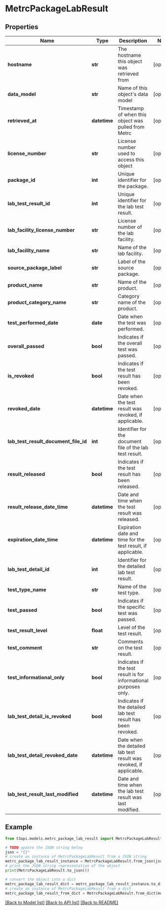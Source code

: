 # MetrcPackageLabResult


## Properties

Name | Type | Description | Notes
------------ | ------------- | ------------- | -------------
**hostname** | **str** | The hostname this object was retrieved from | [optional] 
**data_model** | **str** | Name of this object&#39;s data model | [optional] 
**retrieved_at** | **datetime** | Timestamp of when this object was pulled from Metrc | [optional] 
**license_number** | **str** | License number used to access this object | [optional] 
**package_id** | **int** | Unique identifier for the package. | [optional] 
**lab_test_result_id** | **int** | Unique identifier for the lab test result. | [optional] 
**lab_facility_license_number** | **str** | License number of the lab facility. | [optional] 
**lab_facility_name** | **str** | Name of the lab facility. | [optional] 
**source_package_label** | **str** | Label of the source package. | [optional] 
**product_name** | **str** | Name of the product. | [optional] 
**product_category_name** | **str** | Category name of the product. | [optional] 
**test_performed_date** | **date** | Date when the test was performed. | [optional] 
**overall_passed** | **bool** | Indicates if the overall test was passed. | [optional] 
**is_revoked** | **bool** | Indicates if the test result has been revoked. | [optional] 
**revoked_date** | **datetime** | Date when the test result was revoked, if applicable. | [optional] 
**lab_test_result_document_file_id** | **int** | Identifier for the document file of the lab test result. | [optional] 
**result_released** | **bool** | Indicates if the test result has been released. | [optional] 
**result_release_date_time** | **datetime** | Date and time when the test result was released. | [optional] 
**expiration_date_time** | **datetime** | Expiration date and time for the test result, if applicable. | [optional] 
**lab_test_detail_id** | **int** | Identifier for the detailed lab test result. | [optional] 
**test_type_name** | **str** | Name of the test type. | [optional] 
**test_passed** | **bool** | Indicates if the specific test was passed. | [optional] 
**test_result_level** | **float** | Level of the test result. | [optional] 
**test_comment** | **str** | Comments on the test result. | [optional] 
**test_informational_only** | **bool** | Indicates if the test result is for informational purposes only. | [optional] 
**lab_test_detail_is_revoked** | **bool** | Indicates if the detailed lab test result has been revoked. | [optional] 
**lab_test_detail_revoked_date** | **datetime** | Date when the detailed lab test result was revoked, if applicable. | [optional] 
**lab_test_result_last_modified** | **datetime** | Date and time when the lab test result was last modified. | [optional] 

## Example

```python
from t3api.models.metrc_package_lab_result import MetrcPackageLabResult

# TODO update the JSON string below
json = "{}"
# create an instance of MetrcPackageLabResult from a JSON string
metrc_package_lab_result_instance = MetrcPackageLabResult.from_json(json)
# print the JSON string representation of the object
print(MetrcPackageLabResult.to_json())

# convert the object into a dict
metrc_package_lab_result_dict = metrc_package_lab_result_instance.to_dict()
# create an instance of MetrcPackageLabResult from a dict
metrc_package_lab_result_from_dict = MetrcPackageLabResult.from_dict(metrc_package_lab_result_dict)
```
[[Back to Model list]](../README.md#documentation-for-models) [[Back to API list]](../README.md#documentation-for-api-endpoints) [[Back to README]](../README.md)


